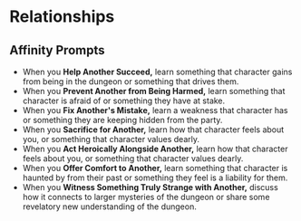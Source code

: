 # Relationships
## Affinity Prompts
- When you **Help Another Succeed,** learn something that character gains from being in the dungeon or something that drives them. 
- When you **Prevent Another from Being Harmed,** learn something that character is afraid of or something they have at stake.
- When you **Fix Another's Mistake,** learn a weakness that character has or something they are keeping hidden from the party.
- When you **Sacrifice for Another,** learn how that character feels about you, or something that character values dearly.
- When you **Act Heroically Alongside Another,** learn how that character feels about you, or something that character values dearly. 
- When you **Offer Comfort to Another,** learn something that character is haunted by from their past or something they feel is a liability for them.
- When you **Witness Something Truly Strange with Another,** discuss how it connects to larger mysteries of the dungeon or share some revelatory new understanding of the dungeon.
